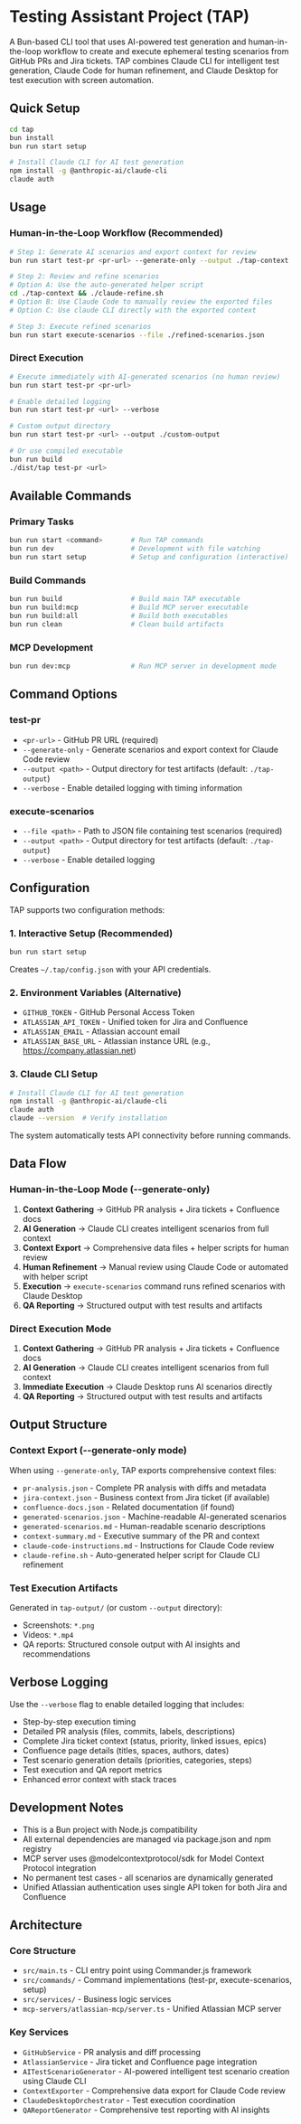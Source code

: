 # Testing Assistant Project (TAP)

A Bun-based CLI tool that uses AI-powered test generation and human-in-the-loop workflow to create and execute ephemeral testing scenarios from GitHub PRs and Jira tickets. TAP combines Claude CLI for intelligent test generation, Claude Code for human refinement, and Claude Desktop for test execution with screen automation.

## Quick Setup

```bash
cd tap
bun install
bun run start setup

# Install Claude CLI for AI test generation
npm install -g @anthropic-ai/claude-cli
claude auth
```

## Usage

### Human-in-the-Loop Workflow (Recommended)
```bash
# Step 1: Generate AI scenarios and export context for review
bun run start test-pr <pr-url> --generate-only --output ./tap-context

# Step 2: Review and refine scenarios
# Option A: Use the auto-generated helper script
cd ./tap-context && ./claude-refine.sh
# Option B: Use Claude Code to manually review the exported files
# Option C: Use claude CLI directly with the exported context

# Step 3: Execute refined scenarios
bun run start execute-scenarios --file ./refined-scenarios.json
```

### Direct Execution
```bash
# Execute immediately with AI-generated scenarios (no human review)
bun run start test-pr <pr-url>

# Enable detailed logging
bun run start test-pr <url> --verbose

# Custom output directory
bun run start test-pr <url> --output ./custom-output

# Or use compiled executable
bun run build
./dist/tap test-pr <url>
```

## Available Commands

### Primary Tasks
```bash
bun run start <command>       # Run TAP commands
bun run dev                   # Development with file watching
bun run start setup           # Setup and configuration (interactive)
```

### Build Commands
```bash
bun run build                 # Build main TAP executable
bun run build:mcp             # Build MCP server executable
bun run build:all             # Build both executables
bun run clean                 # Clean build artifacts
```

### MCP Development
```bash
bun run dev:mcp               # Run MCP server in development mode
```

## Command Options

### test-pr
- `<pr-url>` - GitHub PR URL (required)
- `--generate-only` - Generate scenarios and export context for Claude Code review
- `--output <path>` - Output directory for test artifacts (default: `./tap-output`)
- `--verbose` - Enable detailed logging with timing information

### execute-scenarios
- `--file <path>` - Path to JSON file containing test scenarios (required)
- `--output <path>` - Output directory for test artifacts (default: `./tap-output`)
- `--verbose` - Enable detailed logging

## Configuration

TAP supports two configuration methods:

### 1. Interactive Setup (Recommended)
```bash
bun run start setup
```
Creates `~/.tap/config.json` with your API credentials.

### 2. Environment Variables (Alternative)
- `GITHUB_TOKEN` - GitHub Personal Access Token
- `ATLASSIAN_API_TOKEN` - Unified token for Jira and Confluence
- `ATLASSIAN_EMAIL` - Atlassian account email
- `ATLASSIAN_BASE_URL` - Atlassian instance URL (e.g., https://company.atlassian.net)

### 3. Claude CLI Setup
```bash
# Install Claude CLI for AI test generation
npm install -g @anthropic-ai/claude-cli
claude auth
claude --version  # Verify installation
```

The system automatically tests API connectivity before running commands.

## Data Flow

### Human-in-the-Loop Mode (--generate-only)
1. **Context Gathering** → GitHub PR analysis + Jira tickets + Confluence docs  
2. **AI Generation** → Claude CLI creates intelligent scenarios from full context
3. **Context Export** → Comprehensive data files + helper scripts for human review
4. **Human Refinement** → Manual review using Claude Code or automated with helper script
5. **Execution** → `execute-scenarios` command runs refined scenarios with Claude Desktop
6. **QA Reporting** → Structured output with test results and artifacts

### Direct Execution Mode
1. **Context Gathering** → GitHub PR analysis + Jira tickets + Confluence docs
2. **AI Generation** → Claude CLI creates intelligent scenarios from full context  
3. **Immediate Execution** → Claude Desktop runs AI scenarios directly
4. **QA Reporting** → Structured output with test results and artifacts

## Output Structure

### Context Export (--generate-only mode)
When using `--generate-only`, TAP exports comprehensive context files:
- `pr-analysis.json` - Complete PR analysis with diffs and metadata
- `jira-context.json` - Business context from Jira ticket (if available)
- `confluence-docs.json` - Related documentation (if found)
- `generated-scenarios.json` - Machine-readable AI-generated scenarios
- `generated-scenarios.md` - Human-readable scenario descriptions
- `context-summary.md` - Executive summary of the PR and context
- `claude-code-instructions.md` - Instructions for Claude Code review
- `claude-refine.sh` - Auto-generated helper script for Claude CLI refinement

### Test Execution Artifacts
Generated in `tap-output/` (or custom `--output` directory):
- Screenshots: `*.png` 
- Videos: `*.mp4`
- QA reports: Structured console output with AI insights and recommendations

## Verbose Logging

Use the `--verbose` flag to enable detailed logging that includes:
- Step-by-step execution timing
- Detailed PR analysis (files, commits, labels, descriptions)
- Complete Jira ticket context (status, priority, linked issues, epics)
- Confluence page details (titles, spaces, authors, dates)
- Test scenario generation details (priorities, categories, steps)
- Test execution and QA report metrics
- Enhanced error context with stack traces

## Development Notes

- This is a Bun project with Node.js compatibility
- All external dependencies are managed via package.json and npm registry
- MCP server uses @modelcontextprotocol/sdk for Model Context Protocol integration
- No permanent test cases - all scenarios are dynamically generated
- Unified Atlassian authentication uses single API token for both Jira and Confluence

## Architecture

### Core Structure
- `src/main.ts` - CLI entry point using Commander.js framework
- `src/commands/` - Command implementations (test-pr, execute-scenarios, setup)
- `src/services/` - Business logic services
- `mcp-servers/atlassian-mcp/server.ts` - Unified Atlassian MCP server

### Key Services
- `GitHubService` - PR analysis and diff processing
- `AtlassianService` - Jira ticket and Confluence page integration
- `AITestScenarioGenerator` - AI-powered intelligent test scenario creation using Claude CLI
- `ContextExporter` - Comprehensive data export for Claude Code review
- `ClaudeDesktopOrchestrator` - Test execution coordination
- `QAReportGenerator` - Comprehensive test reporting with AI insights